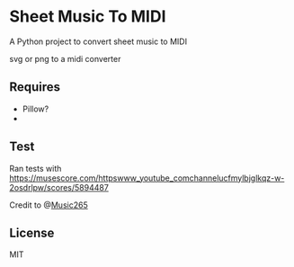 # Sheet Music To MIDI

A Python project to convert sheet music to MIDI

svg or png to a midi converter



## Requires

* Pillow?
* 



## Test

Ran tests with https://musescore.com/httpswww_youtube_comchannelucfmylbjglkqz-w-2osdrlpw/scores/5894487

Credit to @[Music265](https://musescore.com/httpswww_youtube_comchannelucfmylbjglkqz-w-2osdrlpw)



## License

MIT

